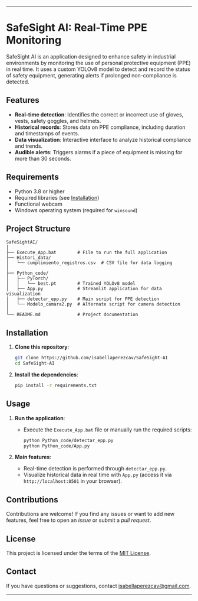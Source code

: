 
---

# SafeSight AI: Real-Time PPE Monitoring

SafeSight AI is an application designed to enhance safety in industrial environments by monitoring the use of personal protective equipment (PPE) in real time. It uses a custom YOLOv8 model to detect and record the status of safety equipment, generating alerts if prolonged non-compliance is detected.

## Features

- **Real-time detection**: Identifies the correct or incorrect use of gloves, vests, safety goggles, and helmets.
- **Historical records**: Stores data on PPE compliance, including duration and timestamps of events.
- **Data visualization**: Interactive interface to analyze historical compliance and trends.
- **Audible alerts**: Triggers alarms if a piece of equipment is missing for more than 30 seconds.

## Requirements

- Python 3.8 or higher
- Required libraries (see [Installation](#installation))
- Functional webcam
- Windows operating system (required for `winsound`)

## Project Structure

```
SafeSightAI/
│
├── Execute_App.bat        # File to run the full application
├── Histori_data/
│   └── cumplimiento_registros.csv  # CSV file for data logging
│
├── Python_code/
│   ├── PyTorch/
│   │   └── best.pt        # Trained YOLOv8 model
│   ├── App.py             # Streamlit application for data visualization
│   ├── detectar_epp.py    # Main script for PPE detection
│   └── Modelo_camara2.py  # Alternate script for camera detection
│
└── README.md              # Project documentation
```

## Installation

1. **Clone this repository**:
   ```bash
   git clone https://github.com/isabellaperezcav/SafeSight-AI
   cd SafeSight-AI
   ```

2. **Install the dependencies**:
   ```bash
   pip install -r requirements.txt
   ```

## Usage

1. **Run the application**:
   - Execute the `Execute_App.bat` file or manually run the required scripts:
     ```bash
     python Python_code/detectar_epp.py
     python Python_code/App.py
     ```

2. **Main features**:
   - Real-time detection is performed through `detectar_epp.py`.
   - Visualize historical data in real time with `App.py` (access it via `http://localhost:8501` in your browser).

## Contributions

Contributions are welcome! If you find any issues or want to add new features, feel free to open an *issue* or submit a *pull request*.

## License

This project is licensed under the terms of the [MIT License](LICENSE).

## Contact

If you have questions or suggestions, contact isabellaperezcav@gmail.com. 

--- 
